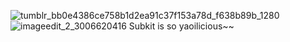 ![tumblr_bb0e4386ce758b1d2ea91c37f153a78d_f638b89b_1280](https://github.com/seraphism/seraphism/assets/144538884/0eab68aa-bf17-454e-9416-e6c9cfd384ae)
![imageedit_2_3006620416](https://github.com/seraphism/seraphism/assets/144538884/9f29530e-bcf5-4f09-b1a8-ae67c729dbb7)
Subkit is so yaoilicious~~

